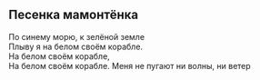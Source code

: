 ## Песенка мамонтёнка
По синему морю, к зелёной земле  
Плыву я на белом своём корабле.  
На белом своём корабле,  
На белом своём корабле.
Меня не пугают ни волны, ни ветер  
